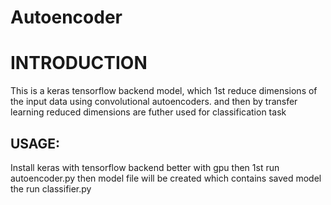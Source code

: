 # Autoencoder
<h1><b> INTRODUCTION </b></h1>
<p1>This is a keras tensorflow backend model, which 1st reduce dimensions of the input data using convolutional autoencoders.
    and then by transfer learning reduced dimensions are futher used for classification task </p1>
<h2><b2> USAGE: </b2></h2>
<p2>Install keras with tensorflow backend better with gpu then 1st run autoencoder.py then model file will be created which contains saved model the run classifier.py </p2>
